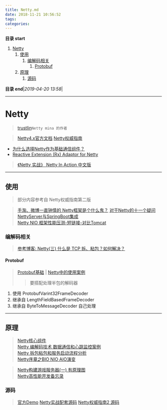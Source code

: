 ```yaml
---
title: Netty.md
date: 2018-11-21 10:56:52
tags: 
categories: 
---
```


**目录 start**
 
1. [Netty](#netty)
    1. [使用](#使用)
        1. [编解码相关](#编解码相关)
            1. [Protobuf](#protobuf)
    1. [原理](#原理)
        1. [源码](#源码)

**目录 end**|_2019-04-20 13:58_|
****************************************
# Netty
> [trustlin](https://github.com/trustin)`Netty mina 的作者`

> [Netty4.x官方文档](http://netty.io/wiki/user-guide-for-4.x.html)
> [Netty权威指南](https://javablog.net/book/3/netty-authoritative-guide.html)

- [为什么选择Netty作为基础通信组件？ ](https://my.oschina.net/zhaky/blog/760469)
- [Reactive Extension (Rx) Adaptor for Netty ](https://github.com/ReactiveX/RxNetty)

> [《Netty 实战》 Netty In Action 中文版](https://github.com/ReactivePlatform/netty-in-action-cn)

********************

## 使用
> 部分内容参考自 Netty权威指南第二版

> [手淘、微博一直钟情的 Netty框架是个什么鬼？](https://yq.aliyun.com/roundtable/53346)
> [对于Netty的十一个疑问  ](https://news.cnblogs.com/n/205413/)  
> [NettyServer与SpringBoot集成](https://segmentfault.com/a/1190000004919133)  
> [Netty NIO 框架性能压测-短链接-对比Tomcat ](http://www.oschina.net/question/12_8749)


### 编解码相关
> [参考博客: Netty(三) 什么是 TCP 拆、粘包？如何解决？](https://crossoverjie.top/2018/08/03/netty/Netty(3)TCP-Sticky/)  

#### Protobuf
> [Protobuf基础](/Java/AdvancedLearning/ClassFile.md#protobuf) | 
> [Netty中的使用案例](https://github.com/Kuangcp/NettyBook2/blob/master/src/main/java/com/phei/netty/codec/protobuf/README.md)
>> 要搭配处理半包的解码器

1. 使用 ProtobufVarint32FrameDecoder 
2. 继承自 LengthFieldBasedFrameDecoder
3. 继承自 ByteToMessageDecoder 自己处理

*****************************
## 原理
> [Netty核心组件](http://cmsblogs.com/?p=2467)  
> [Netty 编解码技术 数据通信和心跳监控案例](https://segmentfault.com/a/1190000013122610)  
> [Netty 拆包粘包和服务启动流程分析](https://segmentfault.com/a/1190000013039327)  
> [Netty序章之BIO NIO AIO演变](https://segmentfault.com/a/1190000012976683)

> [Netty构建游戏服务器(一) 有原理图](http://ju.outofmemory.cn/entry/278582)  
[Netty高性能开发备忘录](http://www.10tiao.com/html/321/201611/2659763226/5.html)

### 源码
> [官方Demo](https://github.com/netty/netty/tree/4.1/example/src/main/java/io/netty/example)
> [Netty实战配套源码](https://github.com/ReactivePlatform/netty-in-action-cn)
> [Netty权威指南2 源码](https://github.com/Kuangcp/NettyBook2)
